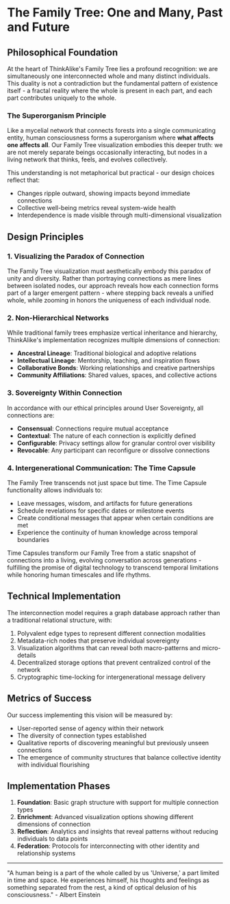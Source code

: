 # The Family Tree: One and Many, Past and Future

## Philosophical Foundation

At the heart of ThinkAlike's Family Tree lies a profound recognition: we are simultaneously one interconnected whole and many distinct individuals. This duality is not a contradiction but the fundamental pattern of existence itself - a fractal reality where the whole is present in each part, and each part contributes uniquely to the whole.

### The Superorganism Principle

Like a mycelial network that connects forests into a single communicating entity, human consciousness forms a superorganism where **what affects one affects all**. Our Family Tree visualization embodies this deeper truth: we are not merely separate beings occasionally interacting, but nodes in a living network that thinks, feels, and evolves collectively.

This understanding is not metaphorical but practical - our design choices reflect that:
- Changes ripple outward, showing impacts beyond immediate connections
- Collective well-being metrics reveal system-wide health
- Interdependence is made visible through multi-dimensional visualization

## Design Principles

### 1. Visualizing the Paradox of Connection

The Family Tree visualization must aesthetically embody this paradox of unity and diversity. Rather than portraying connections as mere lines between isolated nodes, our approach reveals how each connection forms part of a larger emergent pattern - where stepping back reveals a unified whole, while zooming in honors the uniqueness of each individual node.

### 2. Non-Hierarchical Networks

While traditional family trees emphasize vertical inheritance and hierarchy, ThinkAlike's implementation recognizes multiple dimensions of connection:

- **Ancestral Lineage**: Traditional biological and adoptive relations
- **Intellectual Lineage**: Mentorship, teaching, and inspiration flows
- **Collaborative Bonds**: Working relationships and creative partnerships
- **Community Affiliations**: Shared values, spaces, and collective actions

### 3. Sovereignty Within Connection

In accordance with our ethical principles around User Sovereignty, all connections are:

- **Consensual**: Connections require mutual acceptance
- **Contextual**: The nature of each connection is explicitly defined
- **Configurable**: Privacy settings allow for granular control over visibility
- **Revocable**: Any participant can reconfigure or dissolve connections

### 4. Intergenerational Communication: The Time Capsule

The Family Tree transcends not just space but time. The Time Capsule functionality allows individuals to:

- Leave messages, wisdom, and artifacts for future generations
- Schedule revelations for specific dates or milestone events
- Create conditional messages that appear when certain conditions are met
- Experience the continuity of human knowledge across temporal boundaries

Time Capsules transform our Family Tree from a static snapshot of connections into a living, evolving conversation across generations - fulfilling the promise of digital technology to transcend temporal limitations while honoring human timescales and life rhythms.

## Technical Implementation

The interconnection model requires a graph database approach rather than a traditional relational structure, with:

1. Polyvalent edge types to represent different connection modalities
2. Metadata-rich nodes that preserve individual sovereignty
3. Visualization algorithms that can reveal both macro-patterns and micro-details
4. Decentralized storage options that prevent centralized control of the network
5. Cryptographic time-locking for intergenerational message delivery

## Metrics of Success

Our success implementing this vision will be measured by:

- User-reported sense of agency within their network
- The diversity of connection types established
- Qualitative reports of discovering meaningful but previously unseen connections
- The emergence of community structures that balance collective identity with individual flourishing

## Implementation Phases

1. **Foundation**: Basic graph structure with support for multiple connection types
2. **Enrichment**: Advanced visualization options showing different dimensions of connection
3. **Reflection**: Analytics and insights that reveal patterns without reducing individuals to data points
4. **Federation**: Protocols for interconnecting with other identity and relationship systems

---

"A human being is a part of the whole called by us 'Universe,' a part limited in time and space. He experiences himself, his thoughts and feelings as something separated from the rest, a kind of optical delusion of his consciousness." - Albert Einstein
